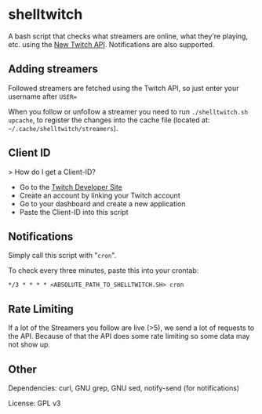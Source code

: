 # shelltwitch
A bash script that checks what streamers are online, what they're playing, etc. using the [New Twitch API](https://dev.twitch.tv/docs/api). Notifications are also supported.

## Adding streamers
Followed streamers are fetched using the Twitch API, so just enter your username after `USER=`

When you follow or unfollow a streamer you need to run `./shelltwitch.sh upcache`, to register the changes into the cache file (located at: `~/.cache/shelltwitch/streamers`).

## Client ID
\> How do I get a Client-ID?

* Go to the [Twitch Developer Site](https://dev.twitch.tv)
* Create an account by linking your Twitch account
* Go to your dashboard and create a new application
* Paste the Client-ID into this script

## Notifications
Simply call this script with "`cron`".

To check every three minutes, paste this into your crontab:
```
*/3 * * * * <ABSOLUTE_PATH_TO_SHELLTWITCH.SH> cron
```

## Rate Limiting
If a lot of the Streamers you follow are live (>5), we send a lot of requests to the API. Because of that the API does some rate limiting so some data may not show up.

## Other
Dependencies: curl, GNU grep, GNU sed, notify-send (for notifications)

License: GPL v3
